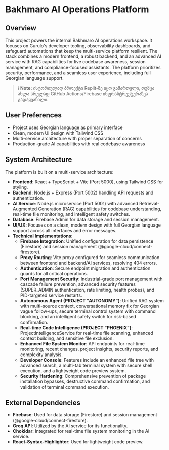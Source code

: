 # Bakhmaro AI Operations Platform

## Overview
This project powers the internal Bakhmaro AI operations workspace. It focuses on Gurulo's developer tooling, observability dashboards, and safeguard automations that keep the multi-service platform resilient. The stack combines a modern frontend, a robust backend, and an advanced AI service with RAG capabilities for live codebase awareness, session management, and compliance-focused assistants. The platform prioritizes security, performance, and a seamless user experience, including full Georgian language support.

> ℹ️ **Note:** ისტორიულად პროექტი Replit-ზე იყო გამართული, თუმცა ახლა სრულად GitHub Actions/Firebase ინფრასტრუქტურაზეა გადაყვანილი.

## User Preferences
- Project uses Georgian language as primary interface
- Clean, modern UI design with Tailwind CSS
- Multi-service architecture with proper separation of concerns
- Production-grade AI capabilities with real codebase awareness

## System Architecture
The platform is built on a multi-service architecture:
-   **Frontend**: React + TypeScript + Vite (Port 5000), using Tailwind CSS for styling.
-   **Backend**: Node.js + Express (Port 5002) handling API requests and authentication.
-   **AI Service**: Node.js microservice (Port 5001) with advanced Retrieval-Augmented Generation (RAG) capabilities for codebase understanding, real-time file monitoring, and intelligent safety switches.
-   **Database**: Firebase Admin for data storage and session management.
-   **UI/UX**: Focuses on a clean, modern design with full Georgian language support across all interfaces and error messages.
-   **Technical Implementations**:
    -   **Firebase Integration**: Unified configuration for data persistence (Firestore) and session management (@google-cloud/connect-firestore).
    -   **Proxy Routing**: Vite proxy configured for seamless communication between frontend and backend/AI services, resolving 404 errors.
    -   **Authentication**: Secure endpoint migration and authentication guards for all critical operations.
    -   **Port Management Security**: Industrial-grade port management with cascade failure prevention, advanced security features (SUPER_ADMIN authentication, rate limiting, health probes), and PID-targeted service restarts.
    -   **Autonomous Agent (PROJECT "AUTONOMY")**: Unified RAG system with multi-source context, conversational memory fix for Georgian vague follow-ups, secure terminal control system with command blocking, and an intelligent safety switch for risk-based confirmation.
    -   **Real-time Code Intelligence (PROJECT "PHOENIX")**: ProjectIntelligenceService for real-time file scanning, enhanced context building, and sensitive file exclusion.
    -   **Enhanced File System Monitor**: API endpoints for real-time monitoring, recent changes, project insights, security reports, and complexity analysis.
    -   **Developer Console**: Features include an enhanced file tree with advanced search, a multi-tab terminal system with secure shell execution, and a lightweight code preview system.
    -   **Security Hardening**: Comprehensive prevention of package installation bypasses, destructive command confirmation, and validation of terminal command execution.

## External Dependencies
-   **Firebase**: Used for data storage (Firestore) and session management (@google-cloud/connect-firestore).
-   **Groq API**: Utilized by the AI service for its functionality.
-   **Chokidar**: Integrated for real-time file system monitoring in the AI service.
-   **React-Syntax-Highlighter**: Used for lightweight code preview.